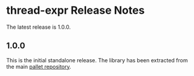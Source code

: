 # thread-expr Release Notes

The latest release is 1.0.0.

## 1.0.0

This is the initial standalone release.  The library has been extracted
from the main [pallet repository](https://github.com/pallet/pallet).
